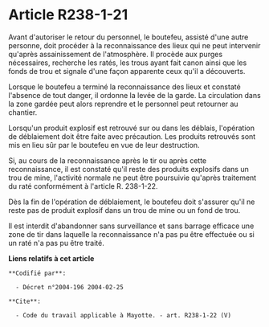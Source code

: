 # Article R238-1-21

Avant d'autoriser le retour du personnel, le boutefeu, assisté d'une autre personne, doit procéder à la reconnaissance des
lieux qui ne peut intervenir qu'après assainissement de l'atmosphère. Il procède aux purges nécessaires, recherche les ratés,
les trous ayant fait canon ainsi que les fonds de trou et signale d'une façon apparente ceux qu'il a découverts. 

Lorsque le boutefeu a terminé la reconnaissance des lieux et constaté l'absence de tout danger, il ordonne la levée de la
garde. La circulation dans la zone gardée peut alors reprendre et le personnel peut retourner au chantier. 

Lorsqu'un produit explosif est retrouvé sur ou dans les déblais, l'opération de déblaiement doit être faite avec précaution.
Les produits retrouvés sont mis en lieu sûr par le boutefeu en vue de leur destruction. 

Si, au cours de la reconnaissance après le tir ou après cette reconnaissance, il est constaté qu'il reste des produits
explosifs dans un trou de mine, l'activité normale ne peut être poursuivie qu'après traitement du raté conformément à
l'article R. 238-1-22. 

Dès la fin de l'opération de déblaiement, le boutefeu doit s'assurer qu'il ne reste pas de produit explosif dans un trou de
mine ou un fond de trou. 

Il est interdit d'abandonner sans surveillance et sans barrage efficace une zone de tir dans laquelle la reconnaissance n'a
pas pu être effectuée ou si un raté n'a pas pu être traité.

**Liens relatifs à cet article**

	**Codifié par**:

	  - Décret n°2004-196 2004-02-25

	**Cite**:

	  - Code du travail applicable à Mayotte. - art. R238-1-22 (V)
